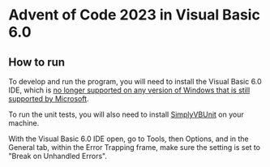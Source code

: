 # Advent of Code 2023 in Visual Basic 6.0

## How to run

To develop and run the program, you will need to install the Visual Basic 6.0 IDE, which is [no longer supported on any version of Windows that is still supported by Microsoft](https://learn.microsoft.com/en-us/previous-versions/visualstudio/visual-basic-6/visual-basic-6-support-policy#the-visual-basic-60-ide).

To run the unit tests, you will also need to install [SimplyVBUnit](https://github.com/kellyethridge/SimplyVBUnit) on your machine.

With the Visual Basic 6.0 IDE open, go to Tools, then Options, and in the General tab, within the Error Trapping frame, make sure the setting is set to "Break on Unhandled Errors".